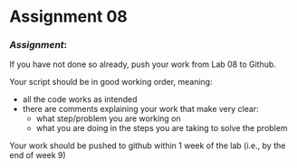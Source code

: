 # Assignment 08

### *Assignment*:
If you have not done so already, push your work from Lab 08 to Github.    
  
Your script should be in good working order, meaning:   

+ all the code works as intended
+ there are comments explaining your work that make very clear:
	- what step/problem you are working on
	- what you are doing in the steps you are taking to solve the problem


Your work should be pushed to github within 1 week of the lab (i.e., by the end of week 9)